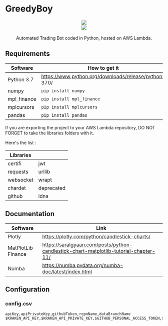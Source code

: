 # GreedyBoy

<p align="center">
  <img src="https://github.com/kevinpruvost/GreedyBoy/blob/main/logo/eye.png"/><br/>
  <img src="https://github.com/kevinpruvost/GreedyBoy/blob/main/logo/title.png"/><br/><br/>
Automated Trading Bot coded in Python, hosted on AWS Lambda.
</p>


## Requirements

|Software        |How to get it                                               |
|----------------|------------------------------------------------------------|
|Python 3.7      |https://www.python.org/downloads/release/python-370/        |
|numpy           |`pip install numpy`                                         |
|mpl_finance     |`pip install mpl_finance` |
|mplcursors      |`pip install mplcursors`|
|pandas |`pip install pandas`  |

If you are exporting the project to your AWS Lambda repository, DO NOT FORGET to take the libraries folders with it.

Here's the list :

| Libraries | |
|-----------|-|
| certifi | jwt |
| requests | urllib |
| websocket | wrapt |
| chardet | deprecated |
| github | idna |

## Documentation

|Software|Link                         |
|--------|-----------------------------|
|Plotly  |https://plotly.com/python/candlestick-charts/|
|MatPlotLib Finance  | https://saralgyaan.com/posts/python-candlestick-chart-matplotlib-tutorial-chapter-11/ |
|Numba | https://numba.pydata.org/numba-doc/latest/index.html|

## Configuration

### config.csv

```csv
apiKey,apiPrivateKey,githubToken,repoName,dataBranchName
$KRAKEN_API_KEY,$KRAKEN_API_PRIVATE_KEY,$GITHUB_PERSONAL_ACCESS_TOKEN,$REPOSITORY_NAME_FOR_DATA,$DATA_BRANCH_NAME
```
